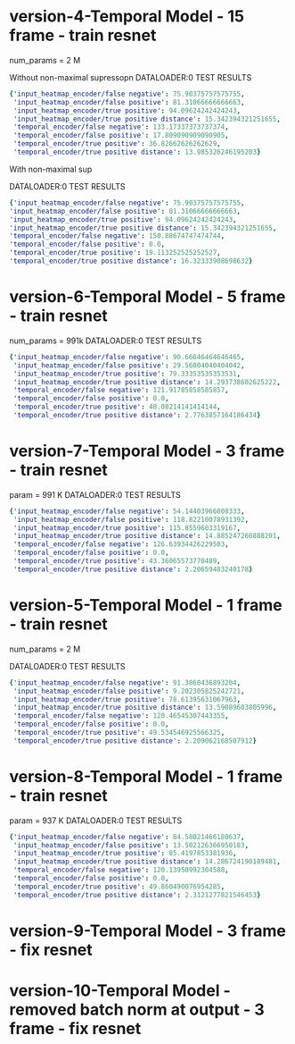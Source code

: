 # version-4-Temporal Model - 15 frame - train resnet


num_params = 2 M

Without non-maximal supressopn
DATALOADER:0 TEST RESULTS
```yaml
{'input_heatmap_encoder/false negative': 75.90375757575755,
 'input_heatmap_encoder/false positive': 81.31066666666663,
 'input_heatmap_encoder/true positive': 94.09624242424243,
 'input_heatmap_encoder/true positive distance': 15.342394321251655,
 'temporal_encoder/false negative': 133.17337373737374,
 'temporal_encoder/false positive': 17.809090909090905,
 'temporal_encoder/true positive': 36.82662626262629,
 'temporal_encoder/true positive distance': 13.985326246195203}
```
With non-maximal sup

 DATALOADER:0 TEST RESULTS
 ```yaml
{'input_heatmap_encoder/false negative': 75.90375757575755,
 'input_heatmap_encoder/false positive': 81.31066666666663,
 'input_heatmap_encoder/true positive': 94.09624242424243,
 'input_heatmap_encoder/true positive distance': 15.342394321251655,
 'temporal_encoder/false negative': 150.88674747474744,
 'temporal_encoder/false positive': 0.0,
 'temporal_encoder/true positive': 19.113252525252527,
 'temporal_encoder/true positive distance': 16.32333908698632}
```

# version-6-Temporal Model - 5 frame - train resnet
num_params = 991k
DATALOADER:0 TEST RESULTS
```yaml
{'input_heatmap_encoder/false negative': 90.66646464646465,
 'input_heatmap_encoder/false positive': 29.56004040404042,
 'input_heatmap_encoder/true positive': 79.33353535353531,
 'input_heatmap_encoder/true positive distance': 14.293738602625222,
 'temporal_encoder/false negative': 121.91785858585857,
 'temporal_encoder/false positive': 0.0,
 'temporal_encoder/true positive': 48.08214141414144,
 'temporal_encoder/true positive distance': 2.7763857164186434}
```

# version-7-Temporal Model - 3 frame - train resnet
param = 991 K
DATALOADER:0 TEST RESULTS
```yaml
{'input_heatmap_encoder/false negative': 54.14403966808333,
 'input_heatmap_encoder/false positive': 118.82210078931392,
 'input_heatmap_encoder/true positive': 115.8559603319167,
 'input_heatmap_encoder/true positive distance': 14.885247260888201,
 'temporal_encoder/false negative': 126.63934426229503,
 'temporal_encoder/false positive': 0.0,
 'temporal_encoder/true positive': 43.36065573770489,
 'temporal_encoder/true positive distance': 2.20659483240178}
 ```
# version-5-Temporal Model - 1 frame - train resnet

num_params = 2 M

DATALOADER:0 TEST RESULTS
```yaml
{'input_heatmap_encoder/false negative': 91.3860436893204,
 'input_heatmap_encoder/false positive': 9.202305825242721,
 'input_heatmap_encoder/true positive': 78.61395631067963,
 'input_heatmap_encoder/true positive distance': 13.59089603805996,
 'temporal_encoder/false negative': 120.46545307443355,
 'temporal_encoder/false positive': 0.0,
 'temporal_encoder/true positive': 49.534546925566325,
 'temporal_encoder/true positive distance': 2.209062168507912}
```

 # version-8-Temporal Model - 1 frame - train resnet
param = 937 K
DATALOADER:0 TEST RESULTS
```yaml
{'input_heatmap_encoder/false negative': 84.58021466180637,
 'input_heatmap_encoder/false positive': 13.502126366950183,
 'input_heatmap_encoder/true positive': 85.4197853381936,
 'input_heatmap_encoder/true positive distance': 14.286724190189481,
 'temporal_encoder/false negative': 120.13950992304588,
 'temporal_encoder/false positive': 0.0,
 'temporal_encoder/true positive': 49.860490076954285,
 'temporal_encoder/true positive distance': 2.3121277821546453}


 ```

# version-9-Temporal Model - 3 frame - fix resnet

# version-10-Temporal Model -removed batch norm at output - 3 frame - fix resnet